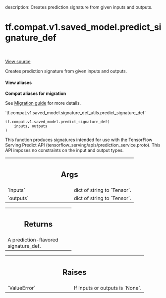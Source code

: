 description: Creates prediction signature from given inputs and outputs.

<div itemscope itemtype="http://developers.google.com/ReferenceObject">
<meta itemprop="name" content="tf.compat.v1.saved_model.predict_signature_def" />
<meta itemprop="path" content="Stable" />
</div>

# tf.compat.v1.saved_model.predict_signature_def

<!-- Insert buttons and diff -->

<table class="tfo-notebook-buttons tfo-api nocontent" align="left">

</table>

<a target="_blank" href="/code/stable/tensorflow/python/saved_model/signature_def_utils_impl.py">View source</a>



Creates prediction signature from given inputs and outputs.

<section class="expandable">
  <h4 class="showalways">View aliases</h4>
  <p>
<b>Compat aliases for migration</b>
<p>See
<a href="https://www.tensorflow.org/guide/migrate">Migration guide</a> for
more details.</p>
<p>`tf.compat.v1.saved_model.signature_def_utils.predict_signature_def`</p>
</p>
</section>

<pre class="devsite-click-to-copy prettyprint lang-py tfo-signature-link">
<code>tf.compat.v1.saved_model.predict_signature_def(
    inputs, outputs
)
</code></pre>



<!-- Placeholder for "Used in" -->

This function produces signatures intended for use with the TensorFlow Serving
Predict API (tensorflow_serving/apis/prediction_service.proto). This API
imposes no constraints on the input and output types.

<!-- Tabular view -->
 <table class="responsive fixed orange">
<colgroup><col width="214px"><col></colgroup>
<tr><th colspan="2"><h2 class="add-link">Args</h2></th></tr>

<tr>
<td>
`inputs`
</td>
<td>
dict of string to `Tensor`.
</td>
</tr><tr>
<td>
`outputs`
</td>
<td>
dict of string to `Tensor`.
</td>
</tr>
</table>



<!-- Tabular view -->
 <table class="responsive fixed orange">
<colgroup><col width="214px"><col></colgroup>
<tr><th colspan="2"><h2 class="add-link">Returns</h2></th></tr>
<tr class="alt">
<td colspan="2">
A prediction-flavored signature_def.
</td>
</tr>

</table>



<!-- Tabular view -->
 <table class="responsive fixed orange">
<colgroup><col width="214px"><col></colgroup>
<tr><th colspan="2"><h2 class="add-link">Raises</h2></th></tr>

<tr>
<td>
`ValueError`
</td>
<td>
If inputs or outputs is `None`.
</td>
</tr>
</table>

